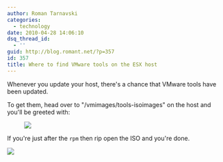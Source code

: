 ```yaml
---
author: Roman Tarnavski
categories:
  - technology
date: 2010-04-28 14:06:10
dsq_thread_id:
  - ''
guid: http://blog.romant.net/?p=357
id: 357
title: Where to find VMware tools on the ESX host
---
```


Whenever you update your host, there's a chance that VMware tools have been updated.

To get them, head over to "/vmimages/tools-isoimages" on the host and you'll be greeted with:

<figure>
  <img src="/images/2010/04/esxhost_vmware_tools_location.png">
</figure>

If you're just after the `rpm` then rip open the ISO and you're done.

![](/images/2010/04/vmware_tools_iso.png)